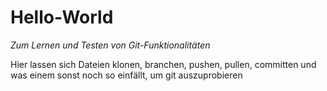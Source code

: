 # Hello-World
*Zum Lernen und Testen von Git-Funktionalitäten*

Hier lassen sich Dateien klonen, branchen, pushen, pullen, committen und was einem sonst noch so einfällt, um git auszuprobieren
